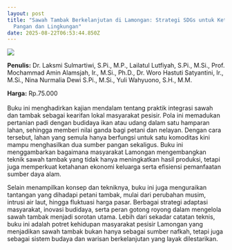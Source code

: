 ```yaml
---
layout: post
title: "Sawah Tambak Berkelanjutan di Lamongan: Strategi SDGs untuk Ketahanan
  Pangan dan Lingkungan"
date: 2025-08-22T06:53:44.850Z
---
```

![](/images/uploads/isbn-sawah-tambak-berkelanjutan-di-lamongan.jpg)

**P﻿enulis:** Dr. Laksmi Sulmartiwi, S.Pi., M.P., Lailatul Lutfiyah, S.Pi., M.Si., Prof. Mochammad Amin Alamsjah, Ir., M.Si., Ph.D., Dr. Woro Hastuti Satyantini, Ir., M.Si., Nina Nurmalia Dewi S.Pi., M.Si., Yuli Wahyuono,
S.H., M.M.

**Harga:** Rp.75.000\
\
Buku ini menghadirkan kajian mendalam tentang praktik integrasi sawah dan tambak sebagai kearifan lokal masyarakat pesisir. Pola ini memadukan pertanian padi dengan budidaya ikan atau udang dalam satu hamparan lahan, sehingga memberi nilai ganda bagi petani dan nelayan. Dengan cara tersebut, lahan yang semula hanya berfungsi untuk satu komoditas kini mampu menghasilkan dua sumber pangan sekaligus. Buku ini menggambarkan bagaimana masyarakat Lamongan mengembangkan teknik sawah tambak yang tidak hanya meningkatkan hasil produksi, tetapi juga memperkuat ketahanan ekonomi keluarga serta efisiensi pemanfaatan sumber daya alam.

Selain menampilkan konsep dan tekniknya, buku ini juga menguraikan tantangan yang dihadapi petani tambak, mulai dari perubahan musim, intrusi air laut, hingga fluktuasi harga pasar. Berbagai strategi adaptasi masyarakat, inovasi budidaya, serta peran gotong royong dalam mengelola sawah tambak menjadi sorotan utama. Lebih dari sekadar catatan teknis, buku ini adalah potret kehidupan masyarakat pesisir Lamongan yang menjadikan sawah tambak bukan hanya sebagai sumber nafkah, tetapi juga sebagai sistem budaya dan warisan berkelanjutan yang layak dilestarikan.